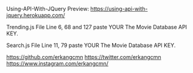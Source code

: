 Using-API-With-JQuery
Preview: https://using-api-with-jquery.herokuapp.com/

Trending.js File
Line 6, 68 and 127 paste YOUR The Movie Database API KEY.


Search.js File
Line 11, 79 paste YOUR The Movie Database API KEY.


https://github.com/erkangcmn
https://twitter.com/erkangcmn
https://www.instagram.com/erkangcmn/
